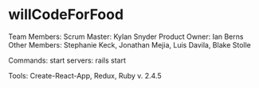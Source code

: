 # willCodeForFood

Team Members:
  Scrum Master: Kylan Snyder
  Product Owner: Ian Berns
  Other Members: Stephanie Keck, Jonathan Mejia, Luis Davila, Blake Stolle
  
Commands:
  start servers: rails start
  
Tools: 
  Create-React-App, Redux, Ruby v. 2.4.5 
